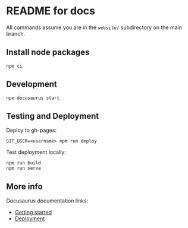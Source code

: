 # README for docs

All commands assume you are in the `website/` subdirectory on the
main branch.

## Install node packages

```
npm ci
```

## Development

```
npx docusaurus start
```

## Testing and Deployment


Deploy to gh-pages:

```
GIT_USER=<username> npm run deploy
```

Test deployment locally:

```
npm run build
npm run serve
```

## More info

Docusaurus documentation links:
- [Getting started](https://docusaurus.io/docs/category/getting-started)
- [Deployment](https://docusaurus.io/docs/deployment)
